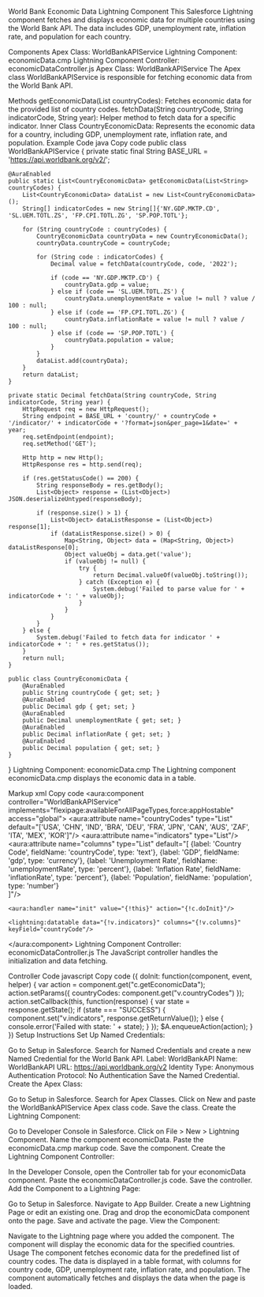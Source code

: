 World Bank Economic Data Lightning Component
This Salesforce Lightning component fetches and displays economic data for multiple countries using the World Bank API. The data includes GDP, unemployment rate, inflation rate, and population for each country.

Components
Apex Class: WorldBankAPIService
Lightning Component: economicData.cmp
Lightning Component Controller: economicDataController.js
Apex Class: WorldBankAPIService
The Apex class WorldBankAPIService is responsible for fetching economic data from the World Bank API.

Methods
getEconomicData(List<String> countryCodes): Fetches economic data for the provided list of country codes.
fetchData(String countryCode, String indicatorCode, String year): Helper method to fetch data for a specific indicator.
Inner Class
CountryEconomicData: Represents the economic data for a country, including GDP, unemployment rate, inflation rate, and population.
Example Code
java
Copy code
public class WorldBankAPIService {
    private static final String BASE_URL = 'https://api.worldbank.org/v2/';
    
    @AuraEnabled
    public static List<CountryEconomicData> getEconomicData(List<String> countryCodes) {
        List<CountryEconomicData> dataList = new List<CountryEconomicData>();
        String[] indicatorCodes = new String[]{'NY.GDP.MKTP.CD', 'SL.UEM.TOTL.ZS', 'FP.CPI.TOTL.ZG', 'SP.POP.TOTL'};
        
        for (String countryCode : countryCodes) {
            CountryEconomicData countryData = new CountryEconomicData();
            countryData.countryCode = countryCode;
            
            for (String code : indicatorCodes) {
                Decimal value = fetchData(countryCode, code, '2022');
                
                if (code == 'NY.GDP.MKTP.CD') {
                    countryData.gdp = value;
                } else if (code == 'SL.UEM.TOTL.ZS') {
                    countryData.unemploymentRate = value != null ? value / 100 : null;
                } else if (code == 'FP.CPI.TOTL.ZG') {
                    countryData.inflationRate = value != null ? value / 100 : null;
                } else if (code == 'SP.POP.TOTL') {
                    countryData.population = value;
                }
            }
            dataList.add(countryData);
        }
        return dataList;
    }
    
    private static Decimal fetchData(String countryCode, String indicatorCode, String year) {
        HttpRequest req = new HttpRequest();
        String endpoint = BASE_URL + 'country/' + countryCode + '/indicator/' + indicatorCode + '?format=json&per_page=1&date=' + year;
        req.setEndpoint(endpoint);
        req.setMethod('GET');
        
        Http http = new Http();
        HttpResponse res = http.send(req);
        
        if (res.getStatusCode() == 200) {
            String responseBody = res.getBody();
            List<Object> response = (List<Object>) JSON.deserializeUntyped(responseBody);
            
            if (response.size() > 1) {
                List<Object> dataListResponse = (List<Object>) response[1];
                if (dataListResponse.size() > 0) {
                    Map<String, Object> data = (Map<String, Object>) dataListResponse[0];
                    Object valueObj = data.get('value');
                    if (valueObj != null) {
                        try {
                            return Decimal.valueOf(valueObj.toString());
                        } catch (Exception e) {
                            System.debug('Failed to parse value for ' + indicatorCode + ': ' + valueObj);
                        }
                    }
                }
            }
        } else {
            System.debug('Failed to fetch data for indicator ' + indicatorCode + ': ' + res.getStatus());
        }
        return null;
    }

    public class CountryEconomicData {
        @AuraEnabled
        public String countryCode { get; set; }
        @AuraEnabled
        public Decimal gdp { get; set; }
        @AuraEnabled
        public Decimal unemploymentRate { get; set; }
        @AuraEnabled
        public Decimal inflationRate { get; set; }
        @AuraEnabled
        public Decimal population { get; set; }
    }
}
Lightning Component: economicData.cmp
The Lightning component economicData.cmp displays the economic data in a table.

Markup
xml
Copy code
<aura:component controller="WorldBankAPIService" implements="flexipage:availableForAllPageTypes,force:appHostable" access="global">
    <aura:attribute name="countryCodes" type="List" default="['USA', 'CHN', 'IND', 'BRA', 'DEU', 'FRA', 'JPN', 'CAN', 'AUS', 'ZAF', 'ITA', 'MEX', 'KOR']"/>
    <aura:attribute name="indicators" type="List"/>
    <aura:attribute name="columns" type="List" default="[
        {label: 'Country Code', fieldName: 'countryCode', type: 'text'},
        {label: 'GDP', fieldName: 'gdp', type: 'currency'},
        {label: 'Unemployment Rate', fieldName: 'unemploymentRate', type: 'percent'},
        {label: 'Inflation Rate', fieldName: 'inflationRate', type: 'percent'},
        {label: 'Population', fieldName: 'population', type: 'number'}                                            
    ]"/>

    <aura:handler name="init" value="{!this}" action="{!c.doInit}"/>

    <lightning:datatable data="{!v.indicators}" columns="{!v.columns}" keyField="countryCode"/>
</aura:component>
Lightning Component Controller: economicDataController.js
The JavaScript controller handles the initialization and data fetching.

Controller Code
javascript
Copy code
({
    doInit: function(component, event, helper) {
        var action = component.get("c.getEconomicData");
        action.setParams({
            countryCodes: component.get("v.countryCodes")
        });
        action.setCallback(this, function(response) {
            var state = response.getState();
            if (state === "SUCCESS") {
                component.set("v.indicators", response.getReturnValue());
            } else {
                console.error('Failed with state: ' + state);
            }
        });
        $A.enqueueAction(action);
    }
})
Setup Instructions
Set Up Named Credentials:

Go to Setup in Salesforce.
Search for Named Credentials and create a new Named Credential for the World Bank API.
Label: WorldBankAPI
Name: WorldBankAPI
URL: https://api.worldbank.org/v2
Identity Type: Anonymous
Authentication Protocol: No Authentication
Save the Named Credential.
Create the Apex Class:

Go to Setup in Salesforce.
Search for Apex Classes.
Click on New and paste the WorldBankAPIService Apex class code.
Save the class.
Create the Lightning Component:

Go to Developer Console in Salesforce.
Click on File > New > Lightning Component.
Name the component economicData.
Paste the economicData.cmp markup code.
Save the component.
Create the Lightning Component Controller:

In the Developer Console, open the Controller tab for your economicData component.
Paste the economicDataController.js code.
Save the controller.
Add the Component to a Lightning Page:

Go to Setup in Salesforce.
Navigate to App Builder.
Create a new Lightning Page or edit an existing one.
Drag and drop the economicData component onto the page.
Save and activate the page.
View the Component:

Navigate to the Lightning page where you added the component.
The component will display the economic data for the specified countries.
Usage
The component fetches economic data for the predefined list of country codes.
The data is displayed in a table format, with columns for country code, GDP, unemployment rate, inflation rate, and population.
The component automatically fetches and displays the data when the page is loaded.
